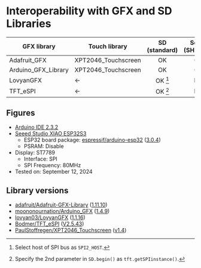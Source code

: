 # Interoperability with GFX and SD Libraries

| GFX library         | Touch library       | SD (standard) | SdFat (SHARED) | SdFat (DEDICATED) |
| ------------------- | ------------------- |:-------------:|:--------------:|:-----------------:|
| Adafruit_GFX        | XPT2046_Touchscreen | OK            | OK             | NG                |
| Arduino_GFX_Library | XPT2046_Touchscreen | OK            | OK             | NG                |
| LovyanGFX           | ←                   | OK [^1]       | NG             | NG                |
| TFT_eSPI            | ←                   | OK [^2]       | NG             | NG                |

## Figures

- [Arduino IDE 2.3.2][1]
- [Seeed Studio XIAO ESP32S3][2]
  - ESP32 board package: [espressif/arduino-esp32][3] ([3.0.4][4])
  - PSRAM: Disable
- Display: ST7789
  - Interface: SPI
  - SPI Frequency: 80MHz
- Tested on: September 12, 2024

## Library versions

- [adafruit/Adafruit-GFX-Library][10] ([1.11.10][11])
- [moononournation/Arduino_GFX][12] ([1.4.9][13])
- [lovyan03/LovyanGFX][14] ([1.1.16][15])
- [Bodmer/TFT_eSPI][16] ([V2.5.43][17])
- [PaulStoffregen/XPT2046_Touchscreen][18] ([v1.4][19])

[^1]: Select host of SPI bus as `SPI2_HOST`.

[^2]: Specify the 2nd parameter in `SD.begin()` as `tft.getSPIinstance()`.

[1]: https://www.arduino.cc/en/software "Software｜Arduino"

[2]: https://wiki.seeedstudio.com/xiao_esp32s3_getting_started/ "Getting Started with Seeed Studio XIAO ESP32S3 (Sense)｜Seeed Studio Wiki"

[3]: https://github.com/espressif/arduino-esp32 "espressif/arduino-esp32: Arduino core for the ESP32"
[4]: https://github.com/espressif/arduino-esp32/releases/tag/3.0.4 "Release Arduino Release v3.0.4 based on ESP-IDF v5.1.4+ · espressif/arduino-esp32"

[10]: https://github.com/adafruit/Adafruit-GFX-Library "adafruit/Adafruit-GFX-Library: Adafruit GFX graphics core Arduino library, this is the &#39;core&#39; class that all our other graphics libraries derive from"
[11]: https://github.com/adafruit/Adafruit-GFX-Library/releases/tag/1.11.10 "Release 1.11.10 Add ATtiny84 support · adafruit/Adafruit-GFX-Library"

[12]: https://github.com/moononournation/Arduino_GFX "moononournation/Arduino_GFX: Arduino GFX developing for various color displays and various data bus interfaces"
[13]: https://github.com/moononournation/Arduino_GFX/releases/tag/v1.4.9 "Release v1.4.9 · moononournation/Arduino_GFX"

[14]: https://github.com/lovyan03/LovyanGFX "lovyan03/LovyanGFX: SPI LCD graphics library for ESP32 (ESP-IDF/ArduinoESP32) / ESP8266 (ArduinoESP8266) / SAMD51(Seeed ArduinoSAMD51)"
[15]: https://github.com/lovyan03/LovyanGFX/releases/tag/1.1.16 "Release 1.1.16 · lovyan03/LovyanGFX"

[16]: https://github.com/Bodmer/TFT_eSPI "Bodmer/TFT_eSPI: Arduino and PlatformIO IDE compatible TFT library optimised for the Raspberry Pi Pico (RP2040), STM32, ESP8266 and ESP32 that supports different driver chips"
[17]: https://github.com/Bodmer/TFT_eSPI/releases/tag/V2.5.43 "Release Bug fixes · Bodmer/TFT_eSPI"

[18]: https://github.com/PaulStoffregen/XPT2046_Touchscreen "PaulStoffregen/XPT2046_Touchscreen: Touchscreen Arduino Library for XPT2046 Touch Controller Chip"
[19]: https://github.com/PaulStoffregen/XPT2046_Touchscreen/releases/tag/v1.4 "Release Version 1.4 · PaulStoffregen/XPT2046_Touchscreen"
